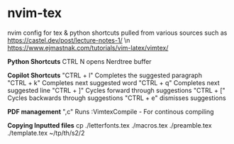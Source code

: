 # nvim-tex
nvim config for tex & python shortcuts pulled from various sources such as
https://castel.dev/post/lecture-notes-1/ \n
https://www.ejmastnak.com/tutorials/vim-latex/vimtex/


**Python Shortcuts**
CTRL N opens Nerdtree buffer

**Copilot Shortcuts**
"CTRL + l" Completes the suggested paragraph <br>
"CTRL + k" Completes next suggested word
"CTRL + q" Completes next suggested line
"CTRL + ]" Cycles forward through suggestions 
"CTRL + [" Cycles backwards through suggestions 
"CTRL + e" dismisses suggestions 

**PDF management**
",c" Runs :VimtexCompile - For continous compiling



**Copying Inputted files**
cp ./letterfonts.tex ./macros.tex ./preamble.tex ./template.tex ~/tp/th/s2/2
